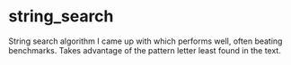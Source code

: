 # string_search
String search algorithm I came up with which performs well, often beating benchmarks. Takes advantage of the pattern letter least found in the text.
